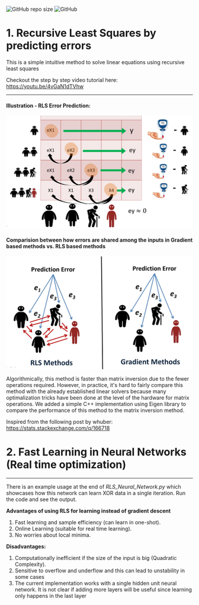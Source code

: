 
![GitHub repo size](https://img.shields.io/github/repo-size/hunar4321/RLS_Learning)
![GitHub](https://img.shields.io/github/license/hunar4321/RLS_Learning)

# 1. Recursive Least Squares by predicting errors
This is a simple intuitive method to solve linear equations using recursive least squares

Checkout the step by step video tutorial here: https://youtu.be/4vGaN1dTVhw

------------

#### Illustration - RLS Error Prediction:

![](images/rls_figure.jpg)

#### Comparision between how errors are shared among the inputs in Gradient based methods vs. RLS based methods
![](images/comparision.jpg)

Algorithmically, this method is faster than matrix inversion due to the fewer operations required. However, in practice, it's hard to fairly compare this method with the already established linear solvers because many optimalization tricks have been done at the level of the hardware for matrix operations. We added a simple C++ implementation using Eigen library to compare the performance of this method to the matrix inversion method.

Inspired from the following post by whuber: https://stats.stackexchange.com/q/166718

# 2. Fast Learning in Neural Networks (Real time optimization)
-----------------------------------
There is an example usage at the end of *RLS_Neural_Network.py* which showcases how this network can learn XOR data in a single iteration. Run the code and see the output.

**Advantages of using RLS for learning instead of gradient descent**
1. Fast learning and sample efficiency (can learn in one-shot).
2. Online Learning (suitable for real time learning).
3. No worries about local minima.

**Disadvantages:**
1. Computationally inefficient if the size of the input is big (Quadratic Complexity).
2. Sensitive to overflow and underflow and this can lead to unstability in some cases
3. The current implementation works with a single hidden unit neural network. It is not clear if adding more layers will be useful since learning only happens in the last layer 

